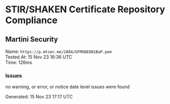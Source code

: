 # STIR/SHAKEN Certificate Repository Compliance

## Martini Security

Name: `https://p.mtsec.me/2884/GFMXBE8N1BaP.pem`\
Tested At: 15 Nov 23 16:36 UTC\
Time: 126ms

### Issues

no warning, or error, or notice date level issues were found

Generated: 15 Nov 23 17:17 UTC